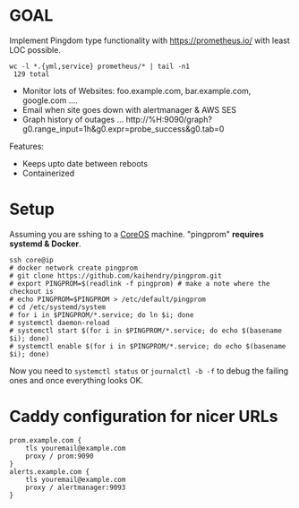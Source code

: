 # GOAL

Implement Pingdom type functionality with https://prometheus.io/ with least LOC possible.

	wc -l *.{yml,service} prometheus/* | tail -n1
	 129 total

* Monitor lots of Websites: foo.example.com, bar.example.com, google.com ....
* Email when site goes down with alertmanager & AWS SES
* Graph history of outages ... http://%H:9090/graph?g0.range_input=1h&g0.expr=probe_success&g0.tab=0

Features:

* Keeps upto date between reboots
* Containerized

# Setup

Assuming you are sshing to a [CoreOS](https://coreos.com/) machine. "pingprom" **requires systemd & Docker**.

	ssh core@ip
	# docker network create pingprom
	# git clone https://github.com/kaihendry/pingprom.git
	# export PINGPROM=$(readlink -f pingprom) # make a note where the checkout is
	# echo PINGPROM=$PINGPROM > /etc/default/pingprom
	# cd /etc/systemd/system
	# for i in $PINGPROM/*.service; do ln $i; done
	# systemctl daemon-reload
	# systemctl start $(for i in $PINGPROM/*.service; do echo $(basename $i); done)
	# systemctl enable $(for i in $PINGPROM/*.service; do echo $(basename $i); done)

Now you need to `systemctl status` or `journalctl -b -f` to debug the failing ones and once everything looks OK.

# Caddy configuration for nicer URLs

	prom.example.com {
		tls youremail@example.com
		proxy / prom:9090
	}
	alerts.example.com {
		tls youremail@example.com
		proxy / alertmanager:9093
	}
